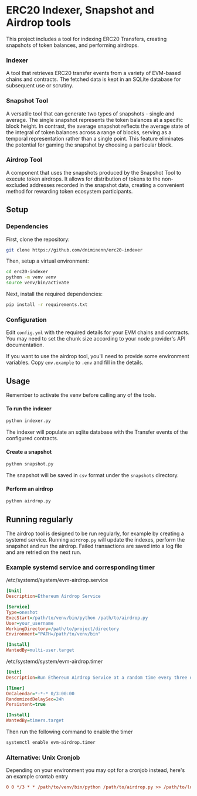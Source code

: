 # ERC20 Indexer, Snapshot and Airdrop tools

This project includes a tool for indexing ERC20 Transfers, creating snapshots of token balances, and performing airdrops.

### Indexer
A tool that retrieves ERC20 transfer events from a variety of EVM-based chains and contracts. The fetched data is kept in an SQLite database for subsequent use or scrutiny.

### Snapshot Tool
A versatile tool that can generate two types of snapshots - single and average. The single snapshot represents the token balances at a specific block height. In contrast, the average snapshot reflects the average state of the integral of token balances across a range of blocks, serving as a temporal representation rather than a single point. This feature eliminates the potential for gaming the snapshot by choosing a particular block.

### Airdrop Tool
A component that uses the snapshots produced by the Snapshot Tool to execute token airdrops. It allows for distribution of tokens to the non-excluded addresses recorded in the snapshot data, creating a convenient method for rewarding token ecosystem participants.

## Setup

### Dependencies

First, clone the repository:

```bash
git clone https://github.com/dniminenn/erc20-indexer
```

Then, setup a virtual environment:

```bash
cd erc20-indexer
python -m venv venv
source venv/bin/activate
```
Next, install the required dependencies:

```bash
pip install -r requirements.txt
```

### Configuration

Edit `config.yml` with the required details for your EVM chains and contracts. You may need to set the chunk size according to your node provider's API documentation.

If you want to use the airdrop tool, you'll need to provide some environment variables. Copy `env.example` to `.env` and fill in the details.

## Usage

Remember to activate the venv before calling any of the tools.

#### To run the indexer

```bash
python indexer.py
```

The indexer will populate an sqlite database with the Transfer events of the configured contracts.

#### Create a snapshot

```bash
python snapshot.py
```

The snapshot will be saved in `csv` format under the `snapshots` directory.

#### Perform an airdrop
```bash
python airdrop.py
```

## Running regularly

The airdrop tool is designed to be run regularly, for example by creating a systemd service. Running `airdrop.py` will update the indexes, perform the snapshot and run the airdrop. Failed transactions are saved into a log file and are retried on the next run.

### Example systemd service and corresponding timer

/etc/systemd/system/evm-airdrop.service
```ini
[Unit]
Description=Ethereum Airdrop Service

[Service]
Type=oneshot
ExecStart=/path/to/venv/bin/python /path/to/airdrop.py
User=your_username
WorkingDirectory=/path/to/project/directory
Environment="PATH=/path/to/venv/bin"

[Install]
WantedBy=multi-user.target
```

/etc/systemd/system/evm-airdrop.timer
```ini
[Unit]
Description=Run Ethereum Airdrop Service at a random time every three days

[Timer]
OnCalendar=*-*-* 0/3:00:00
RandomizedDelaySec=24h
Persistent=true

[Install]
WantedBy=timers.target
```

Then run the following command to enable the timer
```bash
systemctl enable evm-airdrop.timer
```

### Alternative: Unix Cronjob
Depending on your environment you may opt for a cronjob instead, here's an example crontab entry
```ini
0 0 */3 * * /path/to/venv/bin/python /path/to/airdrop.py >> /path/to/logfile.log 2>&1
```
